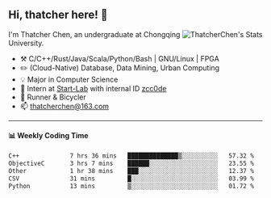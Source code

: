 ## Hi, thatcher here! :wave:

<img align="right" src="https://github-readme-stats.vercel.app/api?username=thatcherchen&title_color=333&text_color=777" alt="ThatcherChen's Stats" >

I'm Thatcher Chen, an undergraduate at Chongqing University.

- :hammer_and_pick:  C/C++/Rust/Java/Scala/Python/Bash | GNU/Linux | FPGA
- :pencil2:  (Cloud-Native) Database, Data Mining, Urban Computing
- :bulb:   Major in Computer Science
- :telescope:  Intern at [Start-Lab](https://github.com/Spatio-Temporal-Lab) with internal ID [zcc0de](https://github.com/zcc0de)
- :seedling:  Runner & Bicycler
- :mailbox: thatcherchen@163.com

---

#### :bar_chart: Weekly Coding Time

<!--START_SECTION:waka-->

```txt
C++              7 hrs 36 mins   ██████████████▒░░░░░░░░░░   57.32 %
ObjectiveC       3 hrs 7 mins    ██████░░░░░░░░░░░░░░░░░░░   23.55 %
Other            1 hr 38 mins    ███░░░░░░░░░░░░░░░░░░░░░░   12.37 %
CSV              31 mins         █░░░░░░░░░░░░░░░░░░░░░░░░   03.99 %
Python           13 mins         ▒░░░░░░░░░░░░░░░░░░░░░░░░   01.72 %
```

<!--END_SECTION:waka-->
